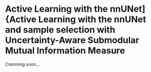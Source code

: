 # Active Learning with the nnUNet]{Active Learning with the nnUNet and sample selection with Uncertainty-Aware Submodular Mutual Information Measure

Comming soon...
